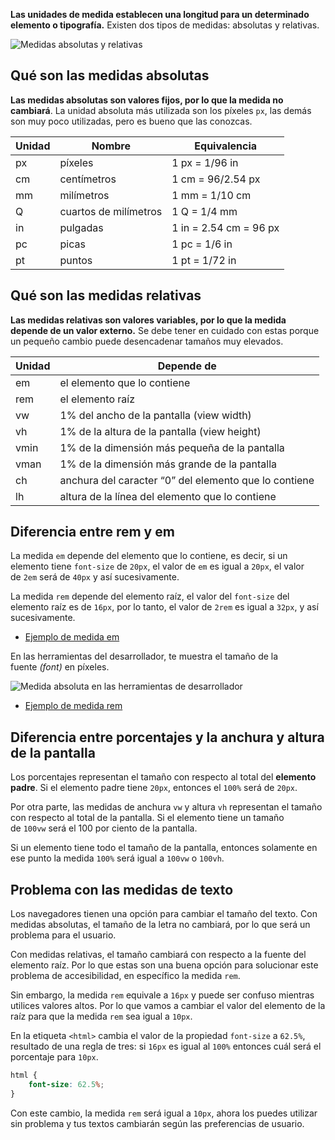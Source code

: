 **Las unidades de medida establecen una longitud para un determinado elemento o tipografía.** Existen dos tipos de medidas: absolutas y relativas.

![Medidas absolutas y relativas](https://static.platzi.com/media/articlases/Images/frontend_developer29.png)

## Qué son las medidas absolutas

**Las medidas absolutas son valores fijos, por lo que la medida no cambiará**. La unidad absoluta más utilizada son los píxeles `px`, las demás son muy poco utilizadas, pero es bueno que las conozcas.

|**Unidad**|**Nombre**|**Equivalencia**|
|---|---|---|
|px|píxeles|1 px = 1/96 in|
|cm|centímetros|1 cm = 96/2.54 px|
|mm|milímetros|1 mm = 1/10 cm|
|Q|cuartos de milímetros|1 Q = 1/4 mm|
|in|pulgadas|1 in = 2.54 cm = 96 px|
|pc|picas|1 pc = 1/6 in|
|pt|puntos|1 pt = 1/72 in|

## Qué son las medidas relativas

**Las medidas relativas son valores variables, por lo que la medida depende de un valor externo.** Se debe tener en cuidado con estas porque un pequeño cambio puede desencadenar tamaños muy elevados.

|**Unidad**|**Depende de**|
|---|---|
|em|el elemento que lo contiene|
|rem|el elemento raíz|
|vw|1% del ancho de la pantalla (view width)|
|vh|1% de la altura de la pantalla (view height)|
|vmin|1% de la dimensión más pequeña de la pantalla|
|vman|1% de la dimensión más grande de la pantalla|
|ch|anchura del caracter “0” del elemento que lo contiene|
|lh|altura de la línea del elemento que lo contiene|

## Diferencia entre rem y em

La medida `em` depende del elemento que lo contiene, es decir, si un elemento tiene `font-size` de `20px`, el valor de `em` es igual a `20px`, el valor de `2em` será de `40px` y así sucesivamente.

La medida `rem` depende del elemento raíz, el valor del `font-size` del elemento raíz es de `16px`, por lo tanto, el valor de `2rem` es igual a `32px`, y así sucesivamente.

- [Ejemplo de medida em](https://bit.ly/3CzUNJb)

En las herramientas del desarrollador, te muestra el tamaño de la fuente _(font)_ en píxeles.

![Medida absoluta en las herramientas de desarrollador](https://static.platzi.com/media/articlases/Images/frontend_developer30.png)

- [Ejemplo de medida rem](https://bit.ly/3cqUJRq)

## Diferencia entre porcentajes y la anchura y altura de la pantalla

Los porcentajes representan el tamaño con respecto al total del **elemento padre**. Si el elemento padre tiene `20px`, entonces el `100%` será de `20px`.

Por otra parte, las medidas de anchura `vw` y altura `vh` representan el tamaño con respecto al total de la pantalla. Si el elemento tiene un tamaño de `100vw` será el 100 por ciento de la pantalla.

Si un elemento tiene todo el tamaño de la pantalla, entonces solamente en ese punto la medida `100%` será igual a `100vw` o `100vh`.

## Problema con las medidas de texto

Los navegadores tienen una opción para cambiar el tamaño del texto. Con medidas absolutas, el tamaño de la letra no cambiará, por lo que será un problema para el usuario.

Con medidas relativas, el tamaño cambiará con respecto a la fuente del elemento raíz. Por lo que estas son una buena opción para solucionar este problema de accesibilidad, en específico la medida `rem`.

Sin embargo, la medida `rem` equivale a `16px` y puede ser confuso mientras utilices valores altos. Por lo que vamos a cambiar el valor del elemento de la raíz para que la medida `rem` sea igual a `10px`.

En la etiqueta `<html>` cambia el valor de la propiedad `font-size` a `62.5%`, resultado de una regla de tres: si `16px` es igual al `100%` entonces cuál será el porcentaje para `10px`.

```css
html {
    font-size: 62.5%;
}
```

Con este cambio, la medida `rem` será igual a `10px`, ahora los puedes utilizar sin problema y tus textos cambiarán según las preferencias de usuario.